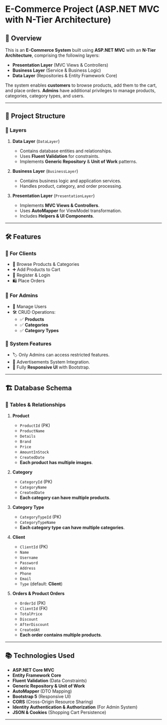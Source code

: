 # E-Commerce Project (ASP.NET MVC with N-Tier Architecture)

## 📌 Overview
This is an **E-Commerce System** built using **ASP.NET MVC** with an **N-Tier Architecture**, comprising the following layers:

- **Presentation Layer** (MVC Views & Controllers)
- **Business Layer** (Service & Business Logic)
- **Data Layer** (Repositories & Entity Framework Core)

The system enables **customers** to browse products, add them to the cart, and place orders. **Admins** have additional privileges to manage products, categories, category types, and users.

---

## 📁 Project Structure
### 🔹 **Layers**
1. **Data Layer** (`DataLayer`)
   - Contains database entities and relationships.
   - Uses **Fluent Validation** for constraints.
   - Implements **Generic Repository** & **Unit of Work** patterns.

2. **Business Layer** (`BusinessLayer`)
   - Contains business logic and application services.
   - Handles product, category, and order processing.

3. **Presentation Layer** (`PresentationLayer`)
   - Implements **MVC Views & Controllers**.
   - Uses **AutoMapper** for ViewModel transformation.
   - Includes **Helpers & UI Components**.

---

## 🛠️ Features
### 🔹 **For Clients**
- 🛒 Browse Products & Categories
- ➕ Add Products to Cart
- 🔐 Register & Login
- 🛍️ Place Orders

### 🔹 **For Admins**
- 👥 Manage Users
- 🛠️ CRUD Operations:
  - ✅ **Products**
  - ✅ **Categories**
  - ✅ **Category Types**

### 🔹 **System Features**
- 🏷️ Only Admins can access restricted features.
- 📢 Advertisements System Integration.
- 📱 Fully **Responsive UI** with Bootstrap.

---

## 🏗️ Database Schema
### 🔹 **Tables & Relationships**
1. **Product**
   - `ProductId` (PK)
   - `ProductName`
   - `Details`
   - `Brand`
   - `Price`
   - `AmountInStock`
   - `CreatedDate`
   - **Each product has multiple images**.

2. **Category**
   - `CategoryId` (PK)
   - `CategoryName`
   - `CreatedDate`
   - **Each category can have multiple products**.

3. **Category Type**
   - `CategoryTypeId` (PK)
   - `CategoryTypeName`
   - **Each category type can have multiple categories**.

4. **Client**
   - `ClientId` (PK)
   - `Name`
   - `Username`
   - `Password`
   - `Address`
   - `Phone`
   - `Email`
   - `Type` (default: **Client**)

5. **Orders & Product Orders**
   - `OrderId` (PK)
   - `ClientId` (FK)
   - `TotalPrice`
   - `Discount`
   - `AfterDiscount`
   - `CreatedAt`
   - **Each order contains multiple products**.

---

## 📚 Technologies Used
- **ASP.NET Core MVC**
- **Entity Framework Core**
- **Fluent Validation** (Data Constraints)
- **Generic Repository & Unit of Work**
- **AutoMapper** (DTO Mapping)
- **Bootstrap 5** (Responsive UI)
- **CORS** (Cross-Origin Resource Sharing)
- **Identity Authentication & Authorization** (For Admin System)
- **JSON & Cookies** (Shopping Cart Persistence)

---

